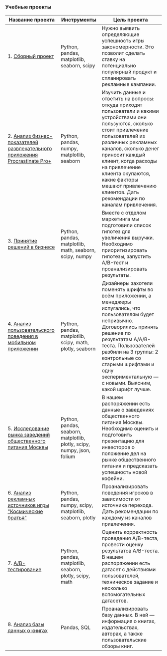 ### Учебные проекты 
| Название проекта | Инструменты | Цель проекта 
| --------  | -------     | -------     |
| 1. [Сборный проект](https://github.com/Morelanna/Projects/blob/main/01_Games/01_Games.ipynb) | Python, pandas, matplotlib, seaborn, scipy | Нужно выявить определяющие успешность игры закономерности. Это позволит сделать ставку на потенциально популярный продукт и спланировать рекламные кампании.   
| 2. [Анализ бизнес-показателей развлекательного приложения Procrastinate Pro+](https://github.com/Morelanna/Projects/blob/main/02_Mobile_app/02_Mobile_app.ipynb)  | Python, pandas, numpy, matplotlib, seaborn | Изучить данные и ответить на вопросы: откуда приходят пользователи и какими устройствами они пользуются, сколько стоит привлечение пользователей из различных рекламных каналов, сколько денег приносит каждый клиент, когда расходы на привлечение клиента окупаются, какие факторы мешают привлечению клиентов. Дать рекомендации по каналам привлечения.  
| 3. [Принятие решений в бизнесе](https://github.com/Morelanna/Projects/blob/main/03_AB-test/03_AB-test.ipynb) | Python, pandas, matplotlib, math, seaborn, scipy, numpy | Вместе с отделом маркетинга мы подготовили список гипотез для увеличения выручки. Необходимо приоритизировать гипотезы, запустить A/B-тест и проанализировать результаты.  
| 4. [Анализ пользовательского поведения в мобильном приложении](https://github.com/Morelanna/Projects/blob/main/04_AAB-test_mobile_app/04_AAB-test_mobile_app.ipynb) | Python, pandas, matplotlib, scipy, math, plotly, seaborn | Дизайнеры захотели поменять шрифты во всём приложении, а менеджеры испугались, что пользователям будет непривычно. Договорились принять решение по результатам A/A/B-теста. Пользователей разбили на 3 группы: 2 контрольные со старыми шрифтами и одну экспериментальную — с новыми. Выясним, какой шрифт лучше.  
| 5. [Исследование рынка заведений общественного питания Москвы](https://github.com/Morelanna/Projects/blob/main/05_Catering/05_Catering.ipynb) | Python, pandas, seaborn, matplotlib, plotly, scipy, numpy, json, folium | В нашем распоряжении есть данные о заведениях общественного питания Москвы. Необходимо оценить и подготовить презентацию для инвесторов о положение дел на рынке общественного питания и предсказать успешность новой кофейни.  
| 6. [Анализ рекламных источников игры "Космические братья"](https://github.com/Morelanna/Projects/blob/main/06_Final_project_game/06_Final_project_game.ipynb) | Python, pandas, numpy, scipy, matplotlib, seaborn, plotly | Проанализировать поведения игроков в зависимости от источника перехода. Дать рекомендации по каждому из каналов привлечения.  
| 7.  [A/B-тестирование](https://github.com/Morelanna/Projects/blob/main/07_Final_project_AB_test/07_Final_project_AB_test.ipynb) | Python, pandas, matplotlib, seaborn, plotly, scipy, math | Оценить корректность проведения A/B-теста, провести оценку результатов A/B-теста. В нашем распоряжении есть датасет с действиями пользователей, техническое задание и несколько вспомогательных датасетов.  
| 8. [Анализ базы данных о книгах](https://github.com/Morelanna/Projects/blob/main/08_Final_project_SQL/08_Final_project_SQL.ipynb) | Pandas, SQL | Проанализировать базу данных. В ней — информация о книгах, издательствах, авторах, а также пользовательские обзоры книг.  
